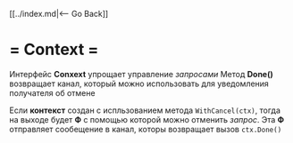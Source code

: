 [[../index.md|<-- Go Back]]

# = Context =

Интерфейс __Conxext__ упрощает управление _запросами_
Метод __Done()__ возвращает канал, который можно использовать для уведомления получателя об отмене

Если __контекст__ создан с испльзованием метода `WithCancel(ctx)`, тогда на выходе будет __Ф__ с помощью которой можно отменить _запрос_. Эта __Ф__ отправляет сообещение в канал, которы возвращает вызов `ctx.Done()` 
